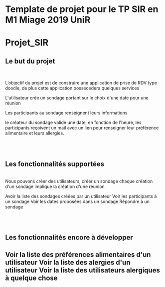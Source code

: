 # Template de projet pour le TP SIR en M1 Miage 2019 UniR
# Projet_SIR

<h2>Le but du projet</h2>
<br>
<p>L’objectif du projet est de construire une application de prise de RDV type doodle, de plus cette application possécedera quelques services</p>
<p>L'utilisateur crée un sondage portant sur le choix d'une date pour une réunion</p>
<p>Les participants au sondage renseignent leurs informations</p>
<p>le créateur du sondage valide une date, en fonction de l'heure,  les participants reçoivent un mail avec un lien pour renseigner leur préférence alimentaire et leurs allergies.</p>
<br>
<br>
<h2>Les fonctionnalités supportées</h2>
<br>
Nous pouvons créer des utilisateurs, 
créer un sondage
chaque création d'un sondage implique la création d'une réunion

Avoir la liste des sondages créées par un utilisateur
Voir les participants à un sondage
Voir les dates proposées dans un sondage
Répondre à un sondage



<br>
<br>
<h2>Les fonctionnalités encore à développer<h2>
Voir la liste des préférences alimentaires d'un utilisateur
  Voir la liste des alergies d'un utilisateur
  Voir la liste des utilisateurs alergiques à quelque chose
  
